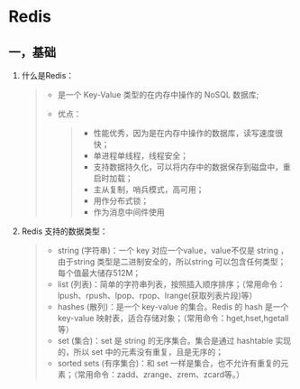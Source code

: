# Redis

## 一，基础

1. 什么是Redis：

   > + 是一个 Key-Value 类型的在内存中操作的 NoSQL 数据库;
   >
   > + 优点：
   >
   >   > + 性能优秀，因为是在内存中操作的数据库，读写速度很快；
   >   > + 单进程单线程，线程安全；
   >   > + 支持数据持久化，可以将内存中的数据保存到磁盘中，重启时加载；
   >   > + 主从复制，哨兵模式，高可用；
   >   > + 用作分布式锁；
   >   > + 作为消息中间件使用

2. Redis 支持的数据类型：

   > + string (字符串)：一个 key 对应一个value，value不仅是 string ，由于string 类型是二进制安全的，所以string 可以包含任何类型；每个值最大储存512M；
   > + list (列表)：简单的字符串列表，按照插入顺序排序；（常用命令：lpush、rpush、lpop、rpop、lrange(获取列表片段)等）
   > + hashes (散列)：是一个 key-value 的集合。Redis 的 hash 是一个 key-value 映射表，适合存储对象；（常用命令：hget,hset,hgetall等）
   > + set (集合)：set 是 string 的无序集合。集合是通过 hashtable 实现的，所以 set 中的元素没有重复，且是无序的；
   > + sorted sets (有序集合)：和 set 一样是集合，也不允许有重复的元素；（常用命令：zadd、zrange、zrem、zcard等。）


